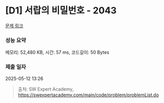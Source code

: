 # [D1] 서랍의 비밀번호 - 2043 

[문제 링크](https://swexpertacademy.com/main/code/problem/problemDetail.do?contestProbId=AV5QJ_8KAx8DFAUq) 

### 성능 요약

메모리: 52,480 KB, 시간: 57 ms, 코드길이: 50 Bytes

### 제출 일자

2025-05-12 13:26



> 출처: SW Expert Academy, https://swexpertacademy.com/main/code/problem/problemList.do